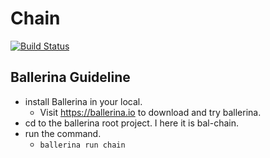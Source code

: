 # Chain
[![Build Status](https://travis-ci.com/shehand/Chain.svg?token=njZFqwG6YQaWfcVbpazT&branch=master)](https://travis-ci.com/shehand/Chain)

## Ballerina Guideline

- install Ballerina in your local.
    - Visit https://ballerina.io to download and try ballerina.
- cd to the ballerina root project. I here it is bal-chain.
- run the command.
    - `ballerina run chain`